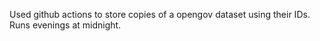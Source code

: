 Used github actions to store copies of a opengov dataset using their IDs. Runs evenings at midnight.
